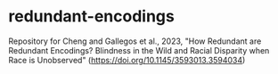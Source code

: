 # redundant-encodings

Repository for Cheng and Gallegos et al., 2023, "How Redundant are Redundant Encodings? Blindness in the Wild and Racial Disparity when Race is Unobserved" (https://doi.org/10.1145/3593013.3594034)
